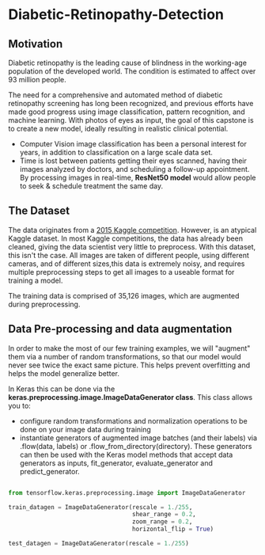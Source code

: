 # Diabetic-Retinopathy-Detection

## Motivation
Diabetic retinopathy is the leading cause of blindness in the working-age population of the developed world. The condition is estimated to affect over 93 million people.

The need for a comprehensive and automated method of diabetic retinopathy screening has long been recognized, and previous efforts have made good progress using image classification, pattern recognition, and machine learning. With photos of eyes as input, the goal of this capstone is to create a new model, ideally resulting in realistic clinical potential.

* Computer Vision image classification has been a personal interest for years, in addition to classification on a large scale data set.
* Time is lost between patients getting their eyes scanned, having their images analyzed by doctors, and scheduling a follow-up appointment. By processing images in real-time, **ResNet50 model** would allow people to seek & schedule treatment the same day.

## The Dataset
The data originates from a [2015 Kaggle competition](https://www.kaggle.com/c/diabetic-retinopathy-detection/data). However, is an atypical Kaggle dataset. In most Kaggle competitions, the data has already been cleaned, giving the data scientist very little to preprocess. With this dataset, this isn't the case.
All images are taken of different people, using different cameras, and of different sizes,this data is extremely noisy, and requires multiple preprocessing steps to get all images to a useable format for training a model.

The training data is comprised of 35,126 images, which are augmented during preprocessing.

## Data Pre-processing and data augmentation
In order to make the most of our few training examples, we will "augment" them via a number of random transformations, so that our model would never see twice the exact same picture. This helps prevent overfitting and helps the model generalize better.

In Keras this can be done via the **keras.preprocessing.image.ImageDataGenerator class**. This class allows you to:
* configure random transformations and normalization operations to be done on your image data during training
* instantiate generators of augmented image batches (and their labels) via .flow(data, labels) or .flow_from_directory(directory). These generators can then be used with the Keras model methods that accept data generators as inputs, fit_generator, evaluate_generator and predict_generator.

```Python 

from tensorflow.keras.preprocessing.image import ImageDataGenerator

train_datagen = ImageDataGenerator(rescale = 1./255,
                                   shear_range = 0.2,
                                   zoom_range = 0.2,
                                   horizontal_flip = True)

test_datagen = ImageDataGenerator(rescale = 1./255) 
